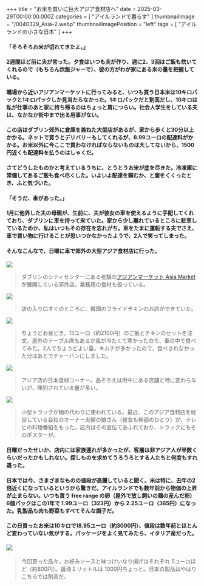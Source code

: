 +++
title = "お米を買いに巨大アジア食材店へ"
date = 2025-03-29T00:00:00.000Z
categories = [ "アイルランドで暮らす" ]
thumbnailImage = "/0040329_Asia-2.webp"
thumbnailImagePosition = "left"
tags = [ "アイルランドの小さな日本" ]
+++

#### 「そろそろお米が切れてきたよ。」

#### 2週間ほど前に夫が言った。夕食はいつも夫が作り、週に2、3回はご飯も炊いてくれるので（もちろん炊飯ジャーで）、彼の方がわが家にある米の量を把握している。

<!--more-->

#### 職場から近いアジアンマーケットに行ってみると、いつも買う日本米は10キロパックと1キロパックしか見当たらなかった。1キロパックだと割高だし、10キロは私が仕事のあと家に持ち帰るのはちょっと肩につらい。社会人学生をしている夫は、なかなか街中まで出る用事がない。

#### この店はダブリン郊外に倉庫を兼ねた大型店があるが、家から歩くと30分以上かかる。ネットで買うとデリバリーもしてくれるが、8.99ユーロの配達料がかかる。お米以外に今ここで買わなければならないものは大してないから、1500円近くも配達料を払うのはしゃくだ。

#### さてどうしたものかと考えているうちに、とうとうお米が底を尽きた。冷凍庫に常備してあるご飯も食べ尽くした。いよいよ配達を頼むか、と腹をくくったとき、ふと気づいた。

#### 「そうだ、車があった。」

#### 1月に他界した夫の母親が、生前に、夫が彼女の車を使えるように手配してくれており、ダブリンに車を持って来ていた。家から少し離れているところに駐車しているためか、私はいつもその存在を忘れがち。車をたまに運転する夫でさえ、車で買い物に行けることが思いつかなかったようで、2人で笑ってしまった。

#### そんなこんなで、日曜に車で郊外の大型アジア食材店に行った。

![](/0040329_Asia-1.webp)

> ダブリンのシティセンターにある老舗の[アジアンマーケット Asia Market](https://www.asiamarket.ie/) が展開している郊外店。業務用の食材も扱っている。

![](/0040329_Asia.webp)

> 店の入り口すぐのところに、韓国のフライドチキンのお店ができていた。

![](/0040329_Asia-5.webp)

> ちょうどお昼どき。13ユーロ（約2100円）のご飯とチキンのセットを注文。屋外のテーブル席もあるが風が冷たくて寒かったので、車の中で食べてみた。2人でちょうどよい量。キムチが多かったので、食べきれなかった分はあとでチャーハンにしました。

![](/0040329_Asia-4.webp)

> アジア店の日本食材コーナー。品ぞろえは街中にある店舗と特に変わらないが、陳列されている量が多い。

![](/0040329_Asia-3.webp)

> 小型トラックが棚の代わりに使われている。最近、このアジア食材店を経営している会社のオーナー夫婦の娘さん（彼女も幹部のひとり）が、テレビの料理番組をもった。店内はその宣伝であふれており、トラックにもそのポスターが。

#### 日曜だったせいか、店内には家族連れが多かったが、客層は非アジア人が半数くらいだったかもしれない。探しものを求めてうろうろとする人たちと何度もすれ違った。

#### 日本では今、さまざまなものの値段が高騰していると聞く。米は特に、去年の2倍近くになっているというから驚きだ。アイルランドでも数年前から物価の上昇が止まらない。いつも買う free range の卵（屋外で放し飼いの鶏の産んだ卵）6個パックはこの1年で 1.99ユーロ（323円）から 2.25ユーロ（365円）になった。乳製品も肉も野菜もすべてそんな調子だ。

#### この日買ったお米は10キロで18.95ユーロ（約3000円）、値段は数年前とほとんど変わっていない気がする。パッケージをよく見てみたら、イタリア産だった。

#### ![](/0040329_Asia-2.webp)

> 今回買った品々。お好みソースと味つけいなり揚げはそれぞれ 5ユーロほど（約800円）。醤油１リットルは 1000円ちょっと。日本の製品はやはりこちらでは割高だ。
